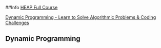 ##Info
[HEAP Full Course](https://www.youtube.com/playlist?list=PLEJXowNB4kPyP2PdMhOUlTY6GrRIITx28)

[Dynamic Programming - Learn to Solve Algorithmic Problems & Coding Challenges](https://www.youtube.com/watch?v=oBt53YbR9Kk)

## Dynamic Programming
